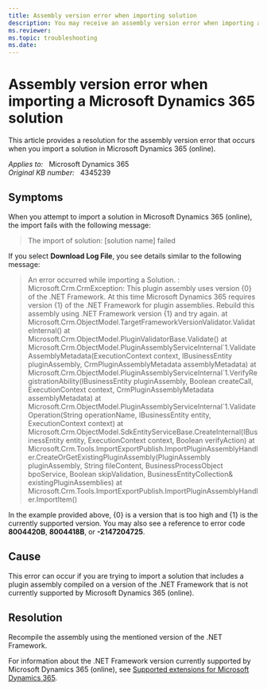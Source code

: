 ```yaml
---
title: Assembly version error when importing solution
description: You may receive an assembly version error when importing a Microsoft Dynamics 365 solution. Provides a resolution.
ms.reviewer:  
ms.topic: troubleshooting
ms.date: 
---
```

# Assembly version error when importing a Microsoft Dynamics 365 solution

This article provides a resolution for the assembly version error that occurs when you import a solution in Microsoft Dynamics 365 (online).

_Applies to:_ &nbsp; Microsoft Dynamics 365  
_Original KB number:_ &nbsp; 4345239

## Symptoms

When you attempt to import a solution in Microsoft Dynamics 365 (online), the import fails with the following message:

> The import of solution: [solution name] failed

If you select **Download Log File**, you see details similar to the following message:

> An error occurred while importing a Solution. : Microsoft.Crm.CrmException: This plugin assembly uses version {0} of the .NET Framework. At this time Microsoft Dynamics 365 requires version {1} of the .NET Framework for plugin assemblies. Rebuild this assembly using .NET Framework version {1} and try again.    at  Microsoft.Crm.ObjectModel.TargetFrameworkVersionValidator.ValidateInternal()    at Microsoft.Crm.ObjectModel.PluginValidatorBase.Validate()    at  Microsoft.Crm.ObjectModel.PluginAssemblyServiceInternal\`1.ValidateAssemblyMetadata(ExecutionContext context, IBusinessEntity pluginAssembly, CrmPluginAssemblyMetadata assemblyMetadata)    at  Microsoft.Crm.ObjectModel.PluginAssemblyServiceInternal\`1.VerifyRegistrationAbility(IBusinessEntity pluginAssembly, Boolean createCall, ExecutionContext context, CrmPluginAssemblyMetadata assemblyMetadata)    at  Microsoft.Crm.ObjectModel.PluginAssemblyServiceInternal\`1.ValidateOperation(String operationName, IBusinessEntity entity, ExecutionContext context)    at  Microsoft.Crm.ObjectModel.SdkEntityServiceBase.CreateInternal(IBusinessEntity entity, ExecutionContext context, Boolean verifyAction)    at  Microsoft.Crm.Tools.ImportExportPublish.ImportPluginAssemblyHandler.CreateOrGetExistingPluginAssembly(PluginAssembly pluginAssembly, String fileContent, BusinessProcessObject bpoService, Boolean skipValidation, BusinessEntityCollection& existingPluginAssemblies)    at  Microsoft.Crm.Tools.ImportExportPublish.ImportPluginAssemblyHandler.ImportItem()

In the example provided above, {0} is a version that is too high and {1} is the currently supported version. You may also see a reference to error code **8004420B**, **8004418B**, or **-2147204725**.

## Cause

This error can occur if you are trying to import a solution that includes a plugin assembly compiled on a version of the .NET Framework that is not currently supported by Microsoft Dynamics 365 (online).

## Resolution

Recompile the assembly using the mentioned version of the .NET Framework.

For information about the .NET Framework version currently supported by Microsoft Dynamics 365 (online), see [Supported extensions for Microsoft Dynamics 365](/previous-versions/dynamicscrm-2016/developers-guide/gg328350(v=crm.8)).
